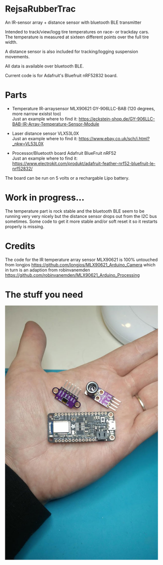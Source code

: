 # RejsaRubberTrac
An IR-sensor array + distance sensor with bluetooth BLE transmitter

Intended to track/view/logg tire temperatures on race- or trackday cars. The temperature is measured at sixteen different points over the full tire width.

A distance sensor is also included for tracking/logging suspension movements.

All data is available over bluetooth BLE.

Current code is for Adafruit's Bluefruit nRF52832 board. 

# Parts

 - Temperature IR-arraysensor MLX90621 GY-906LLC-BAB (120 degrees, more narrow existst too)  
Just an example where to find it: https://eckstein-shop.de/GY-906LLC-BAB-IR-Array-Temperature-Sensor-Module 

 - Laser distance sensor VLX53L0X  
Just an example where to find it: https://www.ebay.co.uk/sch/i.html?_nkw=VL53L0X 

 - Processor/Bluetooth board Adafruit BlueFruit nRF52  
Just an example where to find it: https://www.electrokit.com/produkt/adafruit-feather-nrf52-bluefruit-le-nrf52832/ 

The board can be run on 5 volts or a rechargable Lipo battery.


# Work in progress...

The temperature part is rock stable and the bluetooth BLE seem to be running very very nicely but the distance sensor drops out from the I2C bus sometimes. Some code to get it more stable and/or soft reset it so it restarts properly is missing.

# Credits

The code for the IR temperature array sensor MLX90621 is 100% untouched from longjos https://github.com/longjos/MLX90621_Arduino_Camera which in turn is an adaption from robinvanemden https://github.com/robinvanemden/MLX90621_Arduino_Processing

# The stuff you need

![Display](partsizes.jpg)
